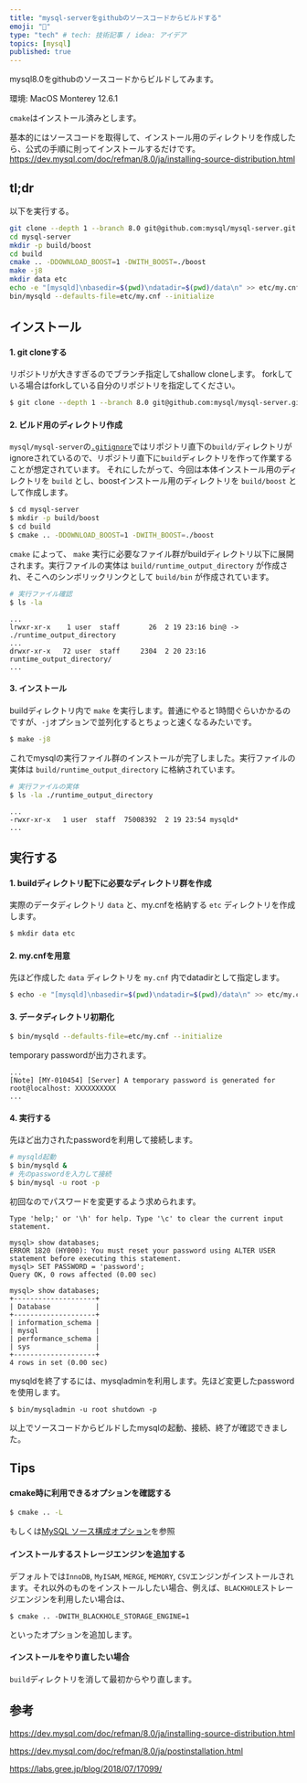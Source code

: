 ```yaml
---
title: "mysql-serverをgithubのソースコードからビルドする"
emoji: "🐬"
type: "tech" # tech: 技術記事 / idea: アイデア
topics: [mysql]
published: true
---
```


mysql8.0をgithubのソースコードからビルドしてみます。

環境:
MacOS Monterey 12.6.1

`cmake`はインストール済みとします。

基本的にはソースコードを取得して、インストール用のディレクトリを作成したら、公式の手順に則ってインストールするだけです。
https://dev.mysql.com/doc/refman/8.0/ja/installing-source-distribution.html

## tl;dr
以下を実行する。

```sh
git clone --depth 1 --branch 8.0 git@github.com:mysql/mysql-server.git
cd mysql-server
mkdir -p build/boost
cd build
cmake .. -DDOWNLOAD_BOOST=1 -DWITH_BOOST=./boost
make -j8
mkdir data etc
echo -e "[mysqld]\nbasedir=$(pwd)\ndatadir=$(pwd)/data\n" >> etc/my.cnf
bin/mysqld --defaults-file=etc/my.cnf --initialize
```


## インストール

#### 1. git cloneする

リポジトリが大きすぎるのでブランチ指定してshallow cloneします。
forkしている場合はforkしている自分のリポジトリを指定してください。
```sh
$ git clone --depth 1 --branch 8.0 git@github.com:mysql/mysql-server.git
```

#### 2. ビルド用のディレクトリ作成

`mysql/mysql-server`の[`.gitignore`](https://github.com/mysql/mysql-server/blob/8.0/.gitignore)ではリポジトリ直下の`build/`ディレクトリがignoreされているので、リポジトリ直下に`build`ディレクトリを作って作業することが想定されています。
それにしたがって、今回は本体インストール用のディレクトリを `build` とし、boostインストール用のディレクトリを `build/boost` として作成します。

```sh
$ cd mysql-server
$ mkdir -p build/boost
$ cd build
$ cmake .. -DDOWNLOAD_BOOST=1 -DWITH_BOOST=./boost
```
`cmake` によって、 `make` 実行に必要なファイル群がbuildディレクトリ以下に展開されます。実行ファイルの実体は `build/runtime_output_directory` が作成され、そこへのシンボリックリンクとして `build/bin` が作成されています。

```sh
# 実行ファイル確認
$ ls -la
```

```
...
lrwxr-xr-x    1 user  staff       26  2 19 23:16 bin@ -> ./runtime_output_directory
...
drwxr-xr-x   72 user  staff     2304  2 20 23:16 runtime_output_directory/
...
```

#### 3. インストール

buildディレクトリ内で `make` を実行します。普通にやると1時間ぐらいかかるのですが、`-j`オプションで並列化するとちょっと速くなるみたいです。
```sh
$ make -j8
```

これでmysqlの実行ファイル群のインストールが完了しました。実行ファイルの実体は `build/runtime_output_directory` に格納されています。

```sh
# 実行ファイルの実体
$ ls -la ./runtime_output_directory
```

```
...
-rwxr-xr-x   1 user  staff  75008392  2 19 23:54 mysqld*
...
```


## 実行する

#### 1. buildディレクトリ配下に必要なディレクトリ群を作成
実際のデータディレクトリ `data` と、my.cnfを格納する `etc` ディレクトリを作成します。
```sh
$ mkdir data etc
```

#### 2. my.cnfを用意
先ほど作成した `data` ディレクトリを `my.cnf` 内でdatadirとして指定します。
```sh
$ echo -e "[mysqld]\nbasedir=$(pwd)\ndatadir=$(pwd)/data\n" >> etc/my.cnf
```

#### 3. データディレクトリ初期化

```sh
$ bin/mysqld --defaults-file=etc/my.cnf --initialize
```

temporary passwordが出力されます。
```
...
[Note] [MY-010454] [Server] A temporary password is generated for root@localhost: XXXXXXXXXX
...
```

#### 4. 実行する

先ほど出力されたpasswordを利用して接続します。
```sh
# mysqld起動
$ bin/mysqld &
# 先のpasswordを入力して接続
$ bin/mysql -u root -p
```

初回なのでパスワードを変更するよう求められます。
```
Type 'help;' or '\h' for help. Type '\c' to clear the current input statement.

mysql> show databases;
ERROR 1820 (HY000): You must reset your password using ALTER USER statement before executing this statement.
mysql> SET PASSWORD = 'password';
Query OK, 0 rows affected (0.00 sec)

mysql> show databases;
+--------------------+
| Database           |
+--------------------+
| information_schema |
| mysql              |
| performance_schema |
| sys                |
+--------------------+
4 rows in set (0.00 sec)
```

mysqldを終了するには、mysqladminを利用します。先ほど変更したpasswordを使用します。
```
$ bin/mysqladmin -u root shutdown -p
```

以上でソースコードからビルドしたmysqlの起動、接続、終了が確認できました。

## Tips
#### cmake時に利用できるオプションを確認する

```sh
$ cmake .. -L
```


もしくは[MySQL ソース構成オプション](https://dev.mysql.com/doc/refman/8.0/ja/source-configuration-options.html)を参照


#### インストールするストレージエンジンを追加する
デフォルトでは`InnoDB`, `MyISAM`, `MERGE`, `MEMORY`, `CSV`エンジンがインストールされます。それ以外のものをインストールしたい場合、例えば、`BLACKHOLE`ストレージエンジンを利用したい場合は、
```
$ cmake .. -DWITH_BLACKHOLE_STORAGE_ENGINE=1
```
といったオプションを追加します。

#### インストールをやり直したい場合

`build`ディレクトリを消して最初からやり直します。


## 参考
https://dev.mysql.com/doc/refman/8.0/ja/installing-source-distribution.html

https://dev.mysql.com/doc/refman/8.0/ja/postinstallation.html

https://labs.gree.jp/blog/2018/07/17099/
